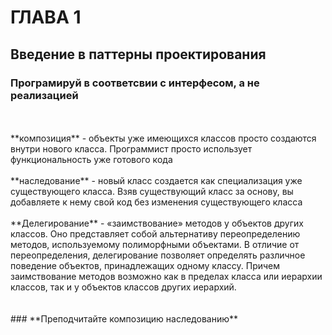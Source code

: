 # ГЛАВА 1

## Введение в паттерны проектирования

### **Програмируй в соответсвии с интерфесом, а не реализацией**
<br>
<br>
**композиция** - объекты уже имеющихся классов просто создаются внутри нового класса. Программист просто использует функциональность уже готового кода
<br>
<br>
**наследование** - новый класс создается как специализация уже существующего класса. Взяв существующий класс за основу, вы добавляете к нему свой код без изменения существующего класса
<br>
<br>
**Делегирование** - «заимствование» методов у объектов других классов. Оно представляет собой альтернативу переопределению методов, используемому полиморфными объектами. В отличие от переопределения, делегирование позволяет определять различное поведение объектов, принадлежащих одному классу. Причем заимствование методов возможно как в пределах класса или иерархии классов, так и у объектов классов других иерархий.
<br>
<br>
<br>
### **Преподчитайте композицию наследованию**